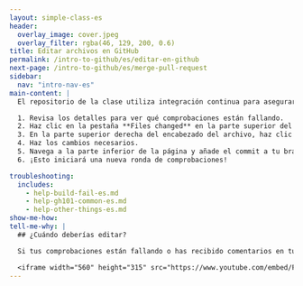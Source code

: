 ```yaml
---
layout: simple-class-es
header:
  overlay_image: cover.jpeg
  overlay_filter: rgba(46, 129, 200, 0.6)
title: Editar archivos en GitHub
permalink: /intro-to-github/es/editar-en-github
next-page: /intro-to-github/es/merge-pull-request
sidebar:
  nav: "intro-nav-es"
main-content: |
  El repositorio de la clase utiliza integración continua para asegurar que el archivo que has creado cumple todos los requerimientos. Si algo está mal, verás un mensaje que dice **Checks have failed**. Aquí tienes lo que deberías hacer:

  1. Revisa los detalles para ver qué comprobaciones están fallando.
  2. Haz clic en la pestaña **Files changed** en la parte superior del Pull Request.
  3. En la parte superior derecha del encabezado del archivo, haz clic en el icono del lápiz para abrir el editor web.
  4. Haz los cambios necesarios.
  5. Navega a la parte inferior de la página y añade el commit a tu branch.
  6. ¡Esto iniciará una nueva ronda de comprobaciones!

troubleshooting:
  includes:
    - help-build-fail-es.md
    - help-gh101-common-es.md
    - help-other-things-es.md
show-me-how:
tell-me-why: |
  ## ¿Cuándo deberías editar?

  Si tus comprobaciones están fallando o has recibido comentarios en tu pull request, puede que necesites hacer algunos pequeños cambios. Este video te mostrará cómo:

  <iframe width="560" height="315" src="https://www.youtube.com/embed/F0IvcyTwDt4" frameborder="0" allowfullscreen></iframe>
---
```

